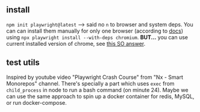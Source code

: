## install
`npm init playwright@latest` --> said no `n` to browser and system deps.
You can can install them manually for only one browser (according to [docs](https://playwright.dev/docs/browsers#install-system-dependencies)) using `npx playwright install --with-deps chromium`. **BUT...** you can use current installed version of chrome, see [this SO answer](https://stackoverflow.com/a/71187812).


## test utils
Inspired by youtube video "Playwright Crash Course" from "Nx - Smart Monorepos" channel.
There's specially a part which uses `exec` from `child_process` in node to run a bash command (on minute 24). Maybe we can use the same approach to spin up a docker container for redis, MySQL, or run docker-compose.